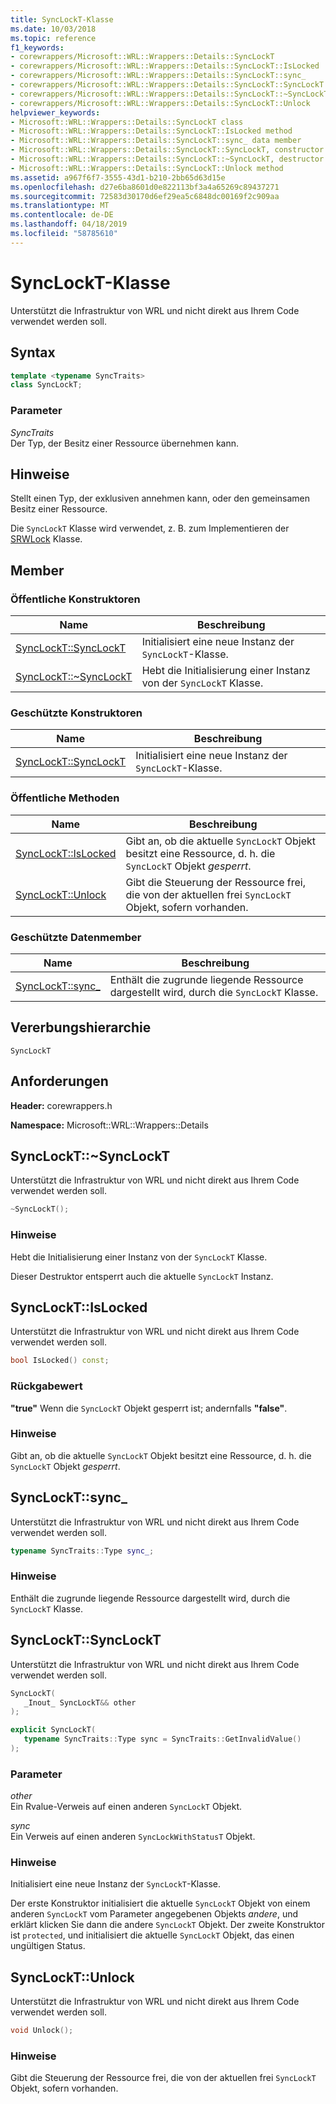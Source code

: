 ```yaml
---
title: SyncLockT-Klasse
ms.date: 10/03/2018
ms.topic: reference
f1_keywords:
- corewrappers/Microsoft::WRL::Wrappers::Details::SyncLockT
- corewrappers/Microsoft::WRL::Wrappers::Details::SyncLockT::IsLocked
- corewrappers/Microsoft::WRL::Wrappers::Details::SyncLockT::sync_
- corewrappers/Microsoft::WRL::Wrappers::Details::SyncLockT::SyncLockT
- corewrappers/Microsoft::WRL::Wrappers::Details::SyncLockT::~SyncLockT
- corewrappers/Microsoft::WRL::Wrappers::Details::SyncLockT::Unlock
helpviewer_keywords:
- Microsoft::WRL::Wrappers::Details::SyncLockT class
- Microsoft::WRL::Wrappers::Details::SyncLockT::IsLocked method
- Microsoft::WRL::Wrappers::Details::SyncLockT::sync_ data member
- Microsoft::WRL::Wrappers::Details::SyncLockT::SyncLockT, constructor
- Microsoft::WRL::Wrappers::Details::SyncLockT::~SyncLockT, destructor
- Microsoft::WRL::Wrappers::Details::SyncLockT::Unlock method
ms.assetid: a967f6f7-3555-43d1-b210-2bb65d63d15e
ms.openlocfilehash: d27e6ba8601d0e822113bf3a4a65269c89437271
ms.sourcegitcommit: 72583d30170d6ef29ea5c6848dc00169f2c909aa
ms.translationtype: MT
ms.contentlocale: de-DE
ms.lasthandoff: 04/18/2019
ms.locfileid: "58785610"
---
```

# <a name="synclockt-class"></a>SyncLockT-Klasse

Unterstützt die Infrastruktur von WRL und nicht direkt aus Ihrem Code verwendet werden soll.

## <a name="syntax"></a>Syntax

```cpp
template <typename SyncTraits>
class SyncLockT;
```

### <a name="parameters"></a>Parameter

*SyncTraits*<br/>
Der Typ, der Besitz einer Ressource übernehmen kann.

## <a name="remarks"></a>Hinweise

Stellt einen Typ, der exklusiven annehmen kann, oder den gemeinsamen Besitz einer Ressource.

Die `SyncLockT` Klasse wird verwendet, z. B. zum Implementieren der [SRWLock](srwlock-class.md) Klasse.

## <a name="members"></a>Member

### <a name="public-constructors"></a>Öffentliche Konstruktoren

Name                                      | Beschreibung
----------------------------------------- | ----------------------------------------------------
[SyncLockT::SyncLockT](#synclockt)        | Initialisiert eine neue Instanz der `SyncLockT`-Klasse.
[SyncLockT::~SyncLockT](#tilde-synclockt) | Hebt die Initialisierung einer Instanz von der `SyncLockT` Klasse.

### <a name="protected-constructors"></a>Geschützte Konstruktoren

Name                               | Beschreibung
---------------------------------- | ----------------------------------------------------
[SyncLockT::SyncLockT](#synclockt) | Initialisiert eine neue Instanz der `SyncLockT`-Klasse.

### <a name="public-methods"></a>Öffentliche Methoden

Name                             | Beschreibung
-------------------------------- | --------------------------------------------------------------------------------------------------------------
[SyncLockT::IsLocked](#islocked) | Gibt an, ob die aktuelle `SyncLockT` Objekt besitzt eine Ressource, d. h. die `SyncLockT` Objekt *gesperrt*.
[SyncLockT::Unlock](#unlock)     | Gibt die Steuerung der Ressource frei, die von der aktuellen frei `SyncLockT` Objekt, sofern vorhanden.

### <a name="protected-data-members"></a>Geschützte Datenmember

Name                      | Beschreibung
------------------------- | -------------------------------------------------------------------
[SyncLockT::sync_](#sync) | Enthält die zugrunde liegende Ressource dargestellt wird, durch die `SyncLockT` Klasse.

## <a name="inheritance-hierarchy"></a>Vererbungshierarchie

`SyncLockT`

## <a name="requirements"></a>Anforderungen

**Header:** corewrappers.h

**Namespace:** Microsoft::WRL::Wrappers::Details

## <a name="tilde-synclockt"></a>SyncLockT::~SyncLockT

Unterstützt die Infrastruktur von WRL und nicht direkt aus Ihrem Code verwendet werden soll.

```cpp
~SyncLockT();
```

### <a name="remarks"></a>Hinweise

Hebt die Initialisierung einer Instanz von der `SyncLockT` Klasse.

Dieser Destruktor entsperrt auch die aktuelle `SyncLockT` Instanz.

## <a name="islocked"></a>SyncLockT::IsLocked

Unterstützt die Infrastruktur von WRL und nicht direkt aus Ihrem Code verwendet werden soll.

```cpp
bool IsLocked() const;
```

### <a name="return-value"></a>Rückgabewert

**"true"** Wenn die `SyncLockT` Objekt gesperrt ist; andernfalls **"false"**.

### <a name="remarks"></a>Hinweise

Gibt an, ob die aktuelle `SyncLockT` Objekt besitzt eine Ressource, d. h. die `SyncLockT` Objekt *gesperrt*.

## <a name="sync"></a>SyncLockT::sync_

Unterstützt die Infrastruktur von WRL und nicht direkt aus Ihrem Code verwendet werden soll.

```cpp
typename SyncTraits::Type sync_;
```

### <a name="remarks"></a>Hinweise

Enthält die zugrunde liegende Ressource dargestellt wird, durch die `SyncLockT` Klasse.

## <a name="synclockt"></a>SyncLockT::SyncLockT

Unterstützt die Infrastruktur von WRL und nicht direkt aus Ihrem Code verwendet werden soll.

```cpp
SyncLockT(
   _Inout_ SyncLockT&& other
);

explicit SyncLockT(
   typename SyncTraits::Type sync = SyncTraits::GetInvalidValue()
);
```

### <a name="parameters"></a>Parameter

*other*<br/>
Ein Rvalue-Verweis auf einen anderen `SyncLockT` Objekt.

*sync*<br/>
Ein Verweis auf einen anderen `SyncLockWithStatusT` Objekt.

### <a name="remarks"></a>Hinweise

Initialisiert eine neue Instanz der `SyncLockT`-Klasse.

Der erste Konstruktor initialisiert die aktuelle `SyncLockT` Objekt von einem anderen `SyncLockT` vom Parameter angegebenen Objekts *andere*, und erklärt klicken Sie dann die andere `SyncLockT` Objekt. Der zweite Konstruktor ist `protected`, und initialisiert die aktuelle `SyncLockT` Objekt, das einen ungültigen Status.

## <a name="unlock"></a>SyncLockT::Unlock

Unterstützt die Infrastruktur von WRL und nicht direkt aus Ihrem Code verwendet werden soll.

```cpp
void Unlock();
```

### <a name="remarks"></a>Hinweise

Gibt die Steuerung der Ressource frei, die von der aktuellen frei `SyncLockT` Objekt, sofern vorhanden.
